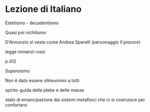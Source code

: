 # Lezione di Italiano

Estetismo - decadentismo

Quasi poi nichilismo

D'Annunzio si veste come Andrea Sperelli (personaggio _Il piacere_)

legge romanzi russi

p.412


Superoismo

Non è dato essere oltreuomini a tutti 

spirito-guida della plebe e delle masse


stato di emancipazione dai sistemi metafisici che ci si costruisce per confortarsi
<!--stackedit_data:
eyJoaXN0b3J5IjpbLTExMDE2NDM2MDEsMTg5NjYwNzUzNl19
-->